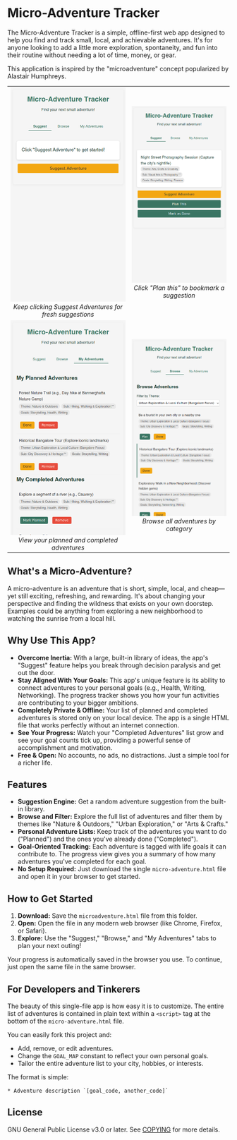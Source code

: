 # Micro-Adventure Tracker

The Micro-Adventure Tracker is a simple, offline-first web app designed to help you find and track small, local, and achievable adventures. It's for anyone looking to add a little more exploration, spontaneity, and fun into their routine without needing a lot of time, money, or gear.

This application is inspired by the "microadventure" concept popularized by Alastair Humphreys.

<table>
  <tr>
    <td align="center">
      <img src="https://github.com/nextfiveinc/micro-adventures/blob/main/screenshots/Screenshot%20from%202025-08-12%2017-35-20.png" alt="Home screen" width="300">
      <br>
      <em>Keep clicking Suggest Adventures for fresh suggestions</em>
    </td>
    <td align="center">
      <img src="https://github.com/nextfiveinc/micro-adventures/blob/main/screenshots/Screenshot%20from%202025-08-12%2017-35-42.png" alt="Example suggestion" width="300">
      <br>
      <em>Click "Plan this" to bookmark a suggestion</em>
    </td>
  </tr>
  <tr>
    <td align="center">
      <img src="https://github.com/nextfiveinc/micro-adventures/blob/main/screenshots/Screenshot%20from%202025-08-12%2017-35-57.png" alt="Selected adventures screen" width="300">
      <br>
      <em>View your planned and completed adventures</em>
    </td>
    <td align="center">
      <img src="https://github.com/nextfiveinc/micro-adventures/blob/main/screenshots/Screenshot%20from%202025-08-12%2017-37-08.png" alt="Browse all adventures by category" width="300">
      <br>
      <em>Browse all adventures by category</em>
    </td>
  </tr>
</table>


## What's a Micro-Adventure?

A micro-adventure is an adventure that is short, simple, local, and cheap—yet still exciting, refreshing, and rewarding. It's about changing your perspective and finding the wildness that exists on your own doorstep. Examples could be anything from exploring a new neighborhood to watching the sunrise from a local hill.

## Why Use This App?

*   **Overcome Inertia:** With a large, built-in library of ideas, the app's "Suggest" feature helps you break through decision paralysis and get out the door.
*   **Stay Aligned With Your Goals:** This app's unique feature is its ability to connect adventures to your personal goals (e.g., Health, Writing, Networking). The progress tracker shows you how your fun activities are contributing to your bigger ambitions.
*   **Completely Private & Offline:** Your list of planned and completed adventures is stored only on your local device. The app is a single HTML file that works perfectly without an internet connection.
*   **See Your Progress:** Watch your "Completed Adventures" list grow and see your goal counts tick up, providing a powerful sense of accomplishment and motivation.
*   **Free & Open:** No accounts, no ads, no distractions. Just a simple tool for a richer life.

## Features

*   **Suggestion Engine:** Get a random adventure suggestion from the built-in library.
*   **Browse and Filter:** Explore the full list of adventures and filter them by themes like "Nature & Outdoors," "Urban Exploration," or "Arts & Crafts."
*   **Personal Adventure Lists:** Keep track of the adventures you want to do ("Planned") and the ones you've already done ("Completed").
*   **Goal-Oriented Tracking:** Each adventure is tagged with life goals it can contribute to. The progress view gives you a summary of how many adventures you've completed for each goal.
*   **No Setup Required:** Just download the single `micro-adventure.html` file and open it in your browser to get started.

## How to Get Started

1.  **Download:** Save the `microadventure.html` file from this folder.
2.  **Open:** Open the file in any modern web browser (like Chrome, Firefox, or Safari).
3.  **Explore:** Use the "Suggest," "Browse," and "My Adventures" tabs to plan your next outing!

Your progress is automatically saved in the browser you use. To continue, just open the same file in the same browser.

## For Developers and Tinkerers

The beauty of this single-file app is how easy it is to customize. The entire list of adventures is contained in plain text within a `<script>` tag at the bottom of the `micro-adventure.html` file.

You can easily fork this project and:
*   Add, remove, or edit adventures.
*   Change the `GOAL_MAP` constant to reflect your own personal goals.
*   Tailor the entire adventure list to your city, hobbies, or interests.

The format is simple:
```
* Adventure description `[goal_code, another_code]`
```

## License

GNU General Public License v3.0 or later. See [COPYING](COPYING) for more details.
